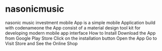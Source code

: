 # nasonicmusic
nasonic music investment mobile App is a simple mobile Application build with codenameone
the App consist of a material design tool kit for developing modern mobile app interface
How to Install
Download the App from Google Play Store
Click on the installation button
Open the App
Go to Visit Store
and See the Online Shop
